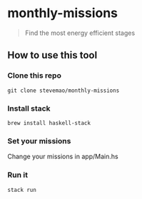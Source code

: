 # monthly-missions

> Find the most energy efficient stages

## How to use this tool

### Clone this repo

```
git clone stevemao/monthly-missions
```

### Install stack

```
brew install haskell-stack
```

### Set your missions

Change your missions in app/Main.hs

### Run it

```
stack run
```
